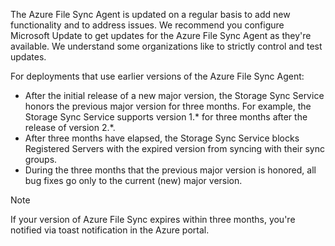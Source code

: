 The Azure File Sync Agent is updated on a regular basis to add new functionality and to address issues. We recommend you configure Microsoft Update to get updates for the Azure File Sync Agent as they're available. We understand some organizations like to strictly control and test updates.

For deployments that use earlier versions of the Azure File Sync Agent:

- After the initial release of a new major version, the Storage Sync Service honors the previous major version for three months. For example, the Storage Sync Service supports version 1.\* for three months after the release of version 2.\*.
- After three months have elapsed, the Storage Sync Service blocks Registered Servers with the expired version from syncing with their sync groups.
- During the three months that the previous major version is honored, all bug fixes go only to the current (new) major version.

> [!Note]  
> If your version of Azure File Sync expires within three months, you're notified via toast notification in the Azure portal.